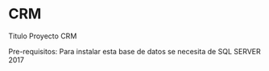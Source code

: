 # CRM
Titulo Proyecto CRM

Pre-requisitos:
Para instalar esta base de datos se necesita de SQL SERVER 2017
